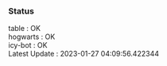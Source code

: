 ### Status


table : OK  
hogwarts : OK  
icy-bot : OK  
Latest Update : 2023-01-27 04:09:56.422344
